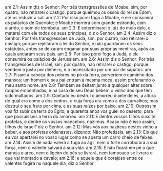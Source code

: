 am 2.1: Assim diz o Senhor: Por três transgressões de Moabe, sim, por quatro, não retirarei o castigo; porque queimou os ossos do rei de Edom, até os reduzir a cal.
am 2.2: Por isso porei fogo a Moabe, e ele consumirá os palácios de Queriote; e Moabe morrerá com grande estrondo, com alarido, e som de trombeta.
am 2.3: E exterminarei o juiz do meio dele, e matarei com ele todos os seus príncipes, diz o Senhor.
am 2.4: Assim diz o Senhor: Por três transgressões de Judá, sim, por quatro, não retirarei o castigo; porque rejeitaram a lei do Senhor, e não guardaram os seus estatutos, antes se deixaram enganar por suas próprias mentiras, após as quais andaram seus pais.
am 2.5: Por isso porei fogo a Judá, e ele consumirá os palácios de Jerusalém.
am 2.6: Assim diz o Senhor: Por três transgressões de Israel, sim, por quatro, não retirarei o castigo; porque vendem o justo por dinheiro, e o necessitado por um par de sapatos.
am 2.7: Pisam a cabeça dos pobres no pó da terra, pervertem o caminho dos mansos; um homem e seu pai entram à mesma moça, assim profanando o meu santo nome.
am 2.8: Também se deitam junto a qualquer altar sobre roupas empenhadas, e na casa de seu Deus bebem o vinho dos que têm sido multados.
am 2.9: Contudo eu destruí o amorreu diante deles, a altura do qual era como a dos cedros, e cuja força era como a dos carvalhos; mas destruí o seu fruto por cima, e as suas raízes por baixo.
am 2.10: Outrossim vos fiz subir da terra do Egito, e quarenta anos vos guiei no deserto, para que possuísseis a terra do amorreu.
am 2.11: E dentre vossos filhos suscitei profetas, e dentre os vossos mancebos, nazireus. Acaso não é isso assim, filhos de Israel? diz o Senhor.
am 2.12: Mas vós aos nazireus destes vinho a beber, e aos profetas ordenastes, dizendo: Não profetizeis.
am 2.13: Eis que eu vos apertarei no vosso lugar como se aperta um carro cheio de feixes.
am 2.14: Assim de nada valerá a fuga ao ágil, nem o forte corroborará a sua força, nem o valente salvará a sua vida.
am 2.15: E não ficará em pé o que maneja o arco, nem o ligeiro de pés se livrará, nem tampouco se livrara o que vai montado a cavalo;
am 2.16: e aquele que é corajoso entre os valentes fugirá nu naquele dia, diz o Senhor.
